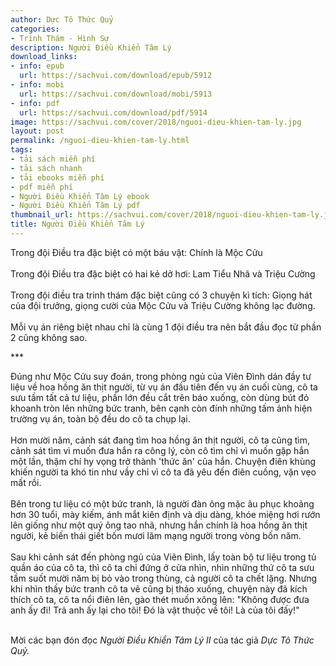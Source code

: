 ```yaml
---
author: Dực Tô Thức Quỷ
categories:
- Trinh Thám - Hình Sự
description: Người Điều Khiển Tâm Lý
download_links:
- info: epub
  url: https://sachvui.com/download/epub/5912
- info: mobi
  url: https://sachvui.com/download/mobi/5913
- info: pdf
  url: https://sachvui.com/download/pdf/5914
image: https://sachvui.com/cover/2018/nguoi-dieu-khien-tam-ly.jpg
layout: post
permalink: /nguoi-dieu-khien-tam-ly.html
tags:
- tải sách miễn phí
- tải sách nhanh
- tải ebooks miễn phí
- pdf miễn phí
- Người Điều Khiển Tâm Lý ebook
- Người Điều Khiển Tâm Lý pdf
thumbnail_url: https://sachvui.com/cover/2018/nguoi-dieu-khien-tam-ly.jpg
title: Người Điều Khiển Tâm Lý
---
```


 <div class="item-desc text-justify"> <p>Trong đội Điều tra đặc biệt có một báu vật: Chính là Mộc Cửu <br><br>Trong đội Điều tra đặc biệt có hai kẻ dở hơi: Lam Tiểu Nhã và Triệu Cường<br><br>Trong đội điều tra trinh thám đặc biệt cũng có 3 chuyện kì tích: Giọng hát của đội trưởng, giọng cười của Mộc Cửu và Triệu Cường không lạc đường. <br><br>Mỗi vụ án riêng biệt nhau chỉ là cùng 1 đội điều tra nên bắt đầu đọc từ phần 2 cũng không sao.</p><p>***</p><p>Đúng như Mộc Cửu suy đoán, trong phòng ngủ của Viên Đình dán đầy tư liệu về hoa hồng ăn thịt người, từ vụ án đầu tiên đến vụ án cuối cùng, cô ta sưu tầm tất cả tư liệu, phần lớn đều cắt trên báo xuống, còn dùng bút đỏ khoanh tròn lên những bức tranh, bên cạnh còn đính những tấm ảnh hiện trường vụ án, toàn bộ đều do cô ta chụp lại.<br><br>Hơn mười năm, cảnh sát đang tìm hoa hồng ăn thịt người, cô ta cũng tìm, cảnh sát tìm vì muốn đưa hắn ra công lý, còn cô tìm chỉ vì muốn gặp hắn một lần, thậm chí hy vọng trở thành 'thức ăn' của hắn. Chuyện điên khùng khiến người ta khó tin như vầy chỉ vì cô ta đã yêu đến điên cuồng, vặn vẹo mất rồi.<br><br>Bên trong tư liệu có một bức tranh, là người đàn ông mặc âu phục khoảng hơn 30 tuổi, mày kiếm, ánh mắt kiên định và dịu dàng, khóe miệng hơi rướn lên giống như một quý ông tao nhã, nhưng hắn chính là hoa hồng ăn thịt người, kẻ biến thái giết bốn mươi lăm mạng người trong vòng bốn năm.<br><br>Sau khi cảnh sát đến phòng ngủ của Viên Đình, lấy toàn bộ tư liệu trong tủ quần áo của cô ta, thì cô ta chỉ đứng ở cửa nhìn, nhìn những thứ cô ta sưu tầm suốt mười năm bị bỏ vào trong thùng, cả người cô ta chết lặng. Nhưng khi nhìn thấy bức tranh cô ta vẽ cũng bị tháo xuống, chuyện này đã kích thích cô ta, cô ta nổi điên lên, gào thét muốn xông lên: "Không được đưa anh ấy đi! Trả anh ấy lại cho tôi! Đó là vật thuộc về tôi! Là của tôi đấy!"<br> </p><p>Mời các bạn đón đọc <em>Người Điều Khiển Tâm Lý II </em>của tác giả<em> Dực Tô Thức Quỷ.</em></p> </div>